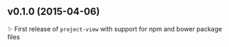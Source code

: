 ## v0.1.0 (2015-04-06)
:sparkles: First release of `project-view` with support for npm and bower package files
